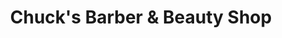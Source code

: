 ---
title: "Chuck's Barber & Beauty Shop"
url: /davison/chucks-barber-and-beauty-shop/
shop: hairdresser
---